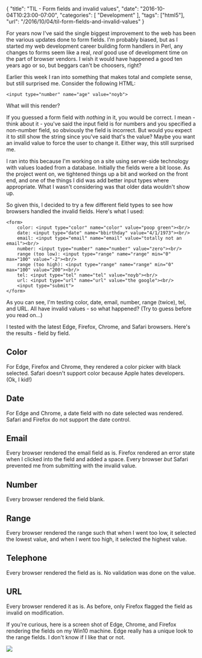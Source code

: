 
{
	"title": "TIL - Form fields and invalid values",
	"date": "2016-10-04T10:23:00-07:00",
	"categories": [
		"Development"
	],
	"tags": ["html5"],
	"url": "/2016/10/04/til-form-fields-and-invalid-values"
}

For years now I've said the single biggest improvement to the web has been the various updates done to form fields. I'm probably biased, but as I started my web development career building form handlers in Perl, any changes to forms seem like a real, *real* good use of development time on the part of browser vendors. I wish it would have happened a good ten years ago or so, but beggars can't be choosers, right?

Earlier this week I ran into something that makes total and complete sense, but still surprised me. Consider the following HTML:

<pre><code class="language-markup">&lt;input type="number" name="age" value="noyb"&gt;
</code></pre>

What will this render? 

If you guessed a form field with *nothing* in it, you would be correct. I mean - think about it - you've said the input field is for numbers and you specified a non-number field, so obviously the field is incorrect. But would you expect it to still show the string since you've said that's the value? Maybe you want an invalid value to force the user to change it. Either way, this still surprised me. 

I ran into this because I'm working on a site using server-side technology with values loaded from a database. Initially the fields were a bit loose. As the project went on, we tightened things up a bit and worked on the front end, and one of the things I did was add better input types where appropriate. What I wasn't considering was that older data wouldn't show up. 

So given this, I decided to try a few different field types to see how browsers handled the invalid fields. Here's what I used:

<pre><code class="language-markup">&lt;form&gt;
	color: &lt;input type=&quot;color&quot; name=&quot;color&quot; value=&quot;poop green&quot;&gt;&lt;br/&gt;
	date: &lt;input type=&quot;date&quot; name=&quot;bbirthday&quot; value=&quot;4/1/1973&quot;&gt;&lt;br/&gt;
	email: &lt;input type=&quot;email&quot; name=&quot;email&quot; value=&quot;totally not an email&quot;&gt;&lt;br/&gt;
	number: &lt;input type=&quot;number&quot; name=&quot;number&quot; value=&quot;zero&quot;&gt;&lt;br/&gt;
	range (too low): &lt;input type=&quot;range&quot; name=&quot;range&quot; min=&quot;0&quot; max=&quot;100&quot; value=&quot;-2&quot;&gt;&lt;br/&gt;
	range (too high): &lt;input type=&quot;range&quot; name=&quot;range&quot; min=&quot;0&quot; max=&quot;100&quot; value=&quot;200&quot;&gt;&lt;br/&gt;
	tel: &lt;input type=&quot;tel&quot; name=&quot;tel&quot; value=&quot;noyb&quot;&gt;&lt;br/&gt;
	url: &lt;input type=&quot;url&quot; name=&quot;url&quot; value=&quot;the google&quot;&gt;&lt;br/&gt;
	&lt;input type=&quot;submit&quot;&gt;
&lt;/form&gt;
</code></pre>

As you can see, I'm testing color, date, email, number, range (twice), tel, and URL. All have invalid values - so what happened? (Try to guess before you read on...)

I tested with the latest Edge, Firefox, Chrome, and Safari browsers. Here's the results - field by field.

Color
---

For Edge, Firefox and Chrome, they rendered a color picker with black selected. Safari doesn't support color because Apple hates developers. (Ok, I kid!)

Date
---

For Edge and Chrome, a date field with no date selected was rendered. Safari and Firefox do not support the date control.

Email
---

Every browser rendered the email field as is. Firefox rendered an error state when I clicked into the field and added a space. Every browser *but* Safari prevented me from submitting with the invalid value.

Number
---

Every browser rendered the field blank. 

Range
---

Every browser rendered the range such that when I went too low, it selected the lowest value, and when I went too high, it selected the highest value.

Telephone
---

Every browser rendered the field as is. No validation was done on the value.

URL
---

Every browser rendered it as is. As before, only Firefox flagged the field as invalid on modification.

If you're curious, here is a screen shot of Edge, Chrome, and Firefox rendering the fields on my Win10 machine. Edge really has a unique look to the range fields. I don't know if I like that or not. 

<img src="https://static.raymondcamden.com/images/2016/10/fields.png">

